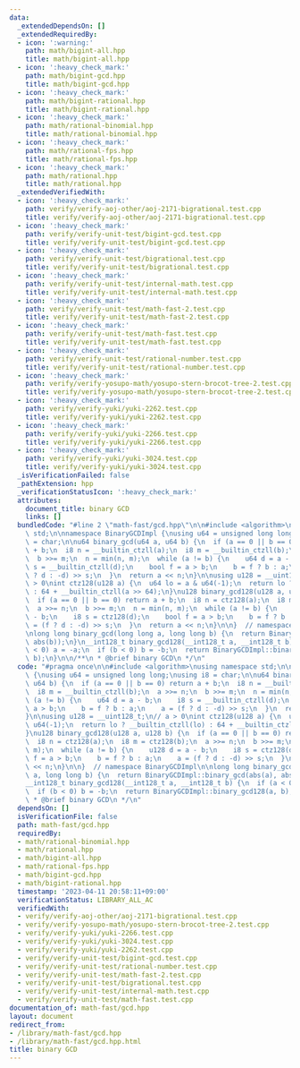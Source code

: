 ```yaml
---
data:
  _extendedDependsOn: []
  _extendedRequiredBy:
  - icon: ':warning:'
    path: math/bigint-all.hpp
    title: math/bigint-all.hpp
  - icon: ':heavy_check_mark:'
    path: math/bigint-gcd.hpp
    title: math/bigint-gcd.hpp
  - icon: ':heavy_check_mark:'
    path: math/bigint-rational.hpp
    title: math/bigint-rational.hpp
  - icon: ':heavy_check_mark:'
    path: math/rational-binomial.hpp
    title: math/rational-binomial.hpp
  - icon: ':heavy_check_mark:'
    path: math/rational-fps.hpp
    title: math/rational-fps.hpp
  - icon: ':heavy_check_mark:'
    path: math/rational.hpp
    title: math/rational.hpp
  _extendedVerifiedWith:
  - icon: ':heavy_check_mark:'
    path: verify/verify-aoj-other/aoj-2171-bigrational.test.cpp
    title: verify/verify-aoj-other/aoj-2171-bigrational.test.cpp
  - icon: ':heavy_check_mark:'
    path: verify/verify-unit-test/bigint-gcd.test.cpp
    title: verify/verify-unit-test/bigint-gcd.test.cpp
  - icon: ':heavy_check_mark:'
    path: verify/verify-unit-test/bigrational.test.cpp
    title: verify/verify-unit-test/bigrational.test.cpp
  - icon: ':heavy_check_mark:'
    path: verify/verify-unit-test/internal-math.test.cpp
    title: verify/verify-unit-test/internal-math.test.cpp
  - icon: ':heavy_check_mark:'
    path: verify/verify-unit-test/math-fast-2.test.cpp
    title: verify/verify-unit-test/math-fast-2.test.cpp
  - icon: ':heavy_check_mark:'
    path: verify/verify-unit-test/math-fast.test.cpp
    title: verify/verify-unit-test/math-fast.test.cpp
  - icon: ':heavy_check_mark:'
    path: verify/verify-unit-test/rational-number.test.cpp
    title: verify/verify-unit-test/rational-number.test.cpp
  - icon: ':heavy_check_mark:'
    path: verify/verify-yosupo-math/yosupo-stern-brocot-tree-2.test.cpp
    title: verify/verify-yosupo-math/yosupo-stern-brocot-tree-2.test.cpp
  - icon: ':heavy_check_mark:'
    path: verify/verify-yuki/yuki-2262.test.cpp
    title: verify/verify-yuki/yuki-2262.test.cpp
  - icon: ':heavy_check_mark:'
    path: verify/verify-yuki/yuki-2266.test.cpp
    title: verify/verify-yuki/yuki-2266.test.cpp
  - icon: ':heavy_check_mark:'
    path: verify/verify-yuki/yuki-3024.test.cpp
    title: verify/verify-yuki/yuki-3024.test.cpp
  _isVerificationFailed: false
  _pathExtension: hpp
  _verificationStatusIcon: ':heavy_check_mark:'
  attributes:
    document_title: binary GCD
    links: []
  bundledCode: "#line 2 \"math-fast/gcd.hpp\"\n\n#include <algorithm>\nusing namespace\
    \ std;\n\nnamespace BinaryGCDImpl {\nusing u64 = unsigned long long;\nusing i8\
    \ = char;\n\nu64 binary_gcd(u64 a, u64 b) {\n  if (a == 0 || b == 0) return a\
    \ + b;\n  i8 n = __builtin_ctzll(a);\n  i8 m = __builtin_ctzll(b);\n  a >>= n;\n\
    \  b >>= m;\n  n = min(n, m);\n  while (a != b) {\n    u64 d = a - b;\n    i8\
    \ s = __builtin_ctzll(d);\n    bool f = a > b;\n    b = f ? b : a;\n    a = (f\
    \ ? d : -d) >> s;\n  }\n  return a << n;\n}\n\nusing u128 = __uint128_t;\n// a\
    \ > 0\nint ctz128(u128 a) {\n  u64 lo = a & u64(-1);\n  return lo ? __builtin_ctzll(lo)\
    \ : 64 + __builtin_ctzll(a >> 64);\n}\nu128 binary_gcd128(u128 a, u128 b) {\n\
    \  if (a == 0 || b == 0) return a + b;\n  i8 n = ctz128(a);\n  i8 m = ctz128(b);\n\
    \  a >>= n;\n  b >>= m;\n  n = min(n, m);\n  while (a != b) {\n    u128 d = a\
    \ - b;\n    i8 s = ctz128(d);\n    bool f = a > b;\n    b = f ? b : a;\n    a\
    \ = (f ? d : -d) >> s;\n  }\n  return a << n;\n}\n\n}  // namespace BinaryGCDImpl\n\
    \nlong long binary_gcd(long long a, long long b) {\n  return BinaryGCDImpl::binary_gcd(abs(a),\
    \ abs(b));\n}\n__int128_t binary_gcd128(__int128_t a, __int128_t b) {\n  if (a\
    \ < 0) a = -a;\n  if (b < 0) b = -b;\n  return BinaryGCDImpl::binary_gcd128(a,\
    \ b);\n}\n\n/**\n * @brief binary GCD\n */\n"
  code: "#pragma once\n\n#include <algorithm>\nusing namespace std;\n\nnamespace BinaryGCDImpl\
    \ {\nusing u64 = unsigned long long;\nusing i8 = char;\n\nu64 binary_gcd(u64 a,\
    \ u64 b) {\n  if (a == 0 || b == 0) return a + b;\n  i8 n = __builtin_ctzll(a);\n\
    \  i8 m = __builtin_ctzll(b);\n  a >>= n;\n  b >>= m;\n  n = min(n, m);\n  while\
    \ (a != b) {\n    u64 d = a - b;\n    i8 s = __builtin_ctzll(d);\n    bool f =\
    \ a > b;\n    b = f ? b : a;\n    a = (f ? d : -d) >> s;\n  }\n  return a << n;\n\
    }\n\nusing u128 = __uint128_t;\n// a > 0\nint ctz128(u128 a) {\n  u64 lo = a &\
    \ u64(-1);\n  return lo ? __builtin_ctzll(lo) : 64 + __builtin_ctzll(a >> 64);\n\
    }\nu128 binary_gcd128(u128 a, u128 b) {\n  if (a == 0 || b == 0) return a + b;\n\
    \  i8 n = ctz128(a);\n  i8 m = ctz128(b);\n  a >>= n;\n  b >>= m;\n  n = min(n,\
    \ m);\n  while (a != b) {\n    u128 d = a - b;\n    i8 s = ctz128(d);\n    bool\
    \ f = a > b;\n    b = f ? b : a;\n    a = (f ? d : -d) >> s;\n  }\n  return a\
    \ << n;\n}\n\n}  // namespace BinaryGCDImpl\n\nlong long binary_gcd(long long\
    \ a, long long b) {\n  return BinaryGCDImpl::binary_gcd(abs(a), abs(b));\n}\n\
    __int128_t binary_gcd128(__int128_t a, __int128_t b) {\n  if (a < 0) a = -a;\n\
    \  if (b < 0) b = -b;\n  return BinaryGCDImpl::binary_gcd128(a, b);\n}\n\n/**\n\
    \ * @brief binary GCD\n */\n"
  dependsOn: []
  isVerificationFile: false
  path: math-fast/gcd.hpp
  requiredBy:
  - math/rational-binomial.hpp
  - math/rational.hpp
  - math/bigint-all.hpp
  - math/rational-fps.hpp
  - math/bigint-gcd.hpp
  - math/bigint-rational.hpp
  timestamp: '2023-04-11 20:58:11+09:00'
  verificationStatus: LIBRARY_ALL_AC
  verifiedWith:
  - verify/verify-aoj-other/aoj-2171-bigrational.test.cpp
  - verify/verify-yosupo-math/yosupo-stern-brocot-tree-2.test.cpp
  - verify/verify-yuki/yuki-2266.test.cpp
  - verify/verify-yuki/yuki-3024.test.cpp
  - verify/verify-yuki/yuki-2262.test.cpp
  - verify/verify-unit-test/bigint-gcd.test.cpp
  - verify/verify-unit-test/rational-number.test.cpp
  - verify/verify-unit-test/math-fast-2.test.cpp
  - verify/verify-unit-test/bigrational.test.cpp
  - verify/verify-unit-test/internal-math.test.cpp
  - verify/verify-unit-test/math-fast.test.cpp
documentation_of: math-fast/gcd.hpp
layout: document
redirect_from:
- /library/math-fast/gcd.hpp
- /library/math-fast/gcd.hpp.html
title: binary GCD
---
```

